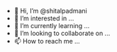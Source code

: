 - 👋 Hi, I’m @shitalpadmani
- 👀 I’m interested in ...
- 🌱 I’m currently learning ...
- 💞️ I’m looking to collaborate on ...
- 📫 How to reach me ...

<!---
shitalpadmani/shitalpadmani is a ✨ special ✨ repository because its `README.md` (this file) appears on your GitHub profile.
You can click the Preview link to take a look at your changes.
--->
